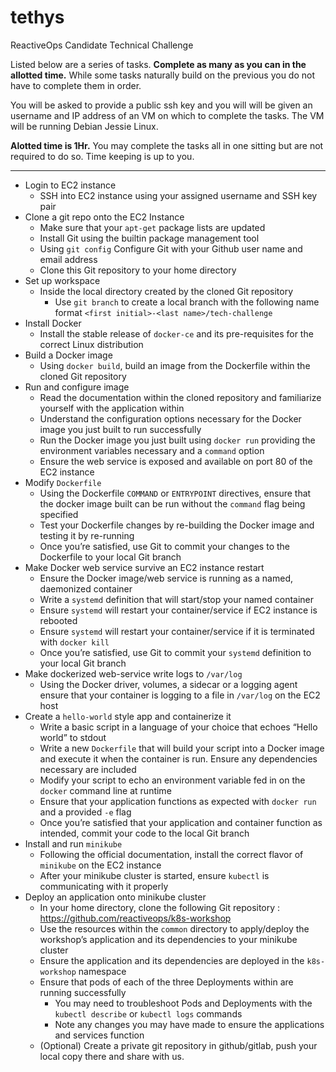 # tethys
ReactiveOps Candidate Technical Challenge

Listed below are a series of tasks. **Complete as many as you can in the allotted time.** While some tasks naturally build on the previous you do not have to complete them in order. 

You will be asked to provide a public ssh key and you will will be given an username and IP address of an VM on which to complete the tasks. The VM will be running Debian Jessie Linux.

**Alotted time is 1Hr.** You may complete the tasks all in one sitting but are not required to do so. Time keeping is up to you.

---

- Login to EC2 instance
  - SSH into EC2 instance using your assigned username and SSH key pair
- Clone a git repo onto the EC2 Instance
  - Make sure that your `apt-get` package lists are updated
  - Install Git using the builtin package management tool
  - Using `git config` Configure Git with your Github user name and email address
  - Clone this Git repository to your home directory
- Set up workspace
  - Inside the local directory created by the cloned Git repository
    - Use `git branch` to create a local branch with the following name format `<first initial>-<last name>/tech-challenge`
- Install Docker 
  - Install the stable release of `docker-ce` and its pre-requisites for the correct Linux distribution
- Build a Docker image 
  - Using `docker build`, build an image from the Dockerfile within the cloned Git repository
- Run and configure image
  - Read the documentation within the cloned repository and familiarize yourself with the application within
  - Understand the configuration options necessary for the Docker image you just built to run successfully
  - Run the Docker image you just built using `docker run` providing the environment variables necessary and a  `command` option
  - Ensure the web service is exposed and available on port 80 of the EC2 instance
- Modify `Dockerfile`
  - Using the Dockerfile `COMMAND` or `ENTRYPOINT` directives, ensure that the docker image built can be run without the `command` flag being specified 
  - Test your Dockerfile changes by re-building the Docker image and testing it by re-running
  - Once you’re satisfied, use Git to commit your changes to the Dockerfile to your local Git branch
- Make Docker web service survive an EC2 instance restart
  - Ensure the Docker image/web service is running as a named, daemonized container
  - Write a `systemd` definition that will start/stop your named container
  - Ensure `systemd` will restart your container/service if EC2 instance is rebooted
  - Ensure `systemd` will restart your container/service if it is terminated with  `docker kill`
  - Once you’re satisfied, use Git to commit your `systemd` definition to your local Git branch
- Make dockerized web-service write logs to  `/var/log`
  - Using the Docker driver, volumes, a sidecar or a logging agent ensure that your container is logging to a file in `/var/log` on the EC2 host
- Create a `hello-world` style app and containerize it
  - Write a basic script in a language of your choice that echoes “Hello world” to stdout 
  - Write a new `Dockerfile` that will build your script into a Docker image and execute it when the container is run. Ensure any dependencies necessary are included
  - Modify your script to echo an environment variable fed in on the `docker` command line at runtime
  - Ensure that your application functions as expected with  `docker run` and a provided `-e` flag 
  - Once you’re satisfied that your application and container function as intended, commit your code to the local Git branch
- Install and run `minikube` 
  - Following the official documentation, install the correct flavor of `minikube` on the EC2 instance
  - After your minikube cluster is started, ensure `kubectl` is communicating with it properly
- Deploy an application onto minikube cluster
  - In your home directory, clone the following Git repository : https://github.com/reactiveops/k8s-workshop
  - Use the resources within the `common` directory to apply/deploy the workshop’s application and its dependencies to your minikube cluster
  - Ensure the application and its dependencies are deployed in the `k8s-workshop` namespace
  - Ensure that pods of each of the three Deployments within are running successfully
    - You may need to troubleshoot Pods and Deployments with the `kubectl describe`  or `kubectl logs` commands
    - Note any changes you may have made to ensure the applications and services function
  - (Optional) Create a private git repository in  github/gitlab, push your local copy there and share with us.
